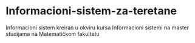 # Informacioni-sistem-za-teretane
Informacioni sistem kreiran u okviru kursa Informacioni sistemi na master studijama na Matematičkom fakultetu
